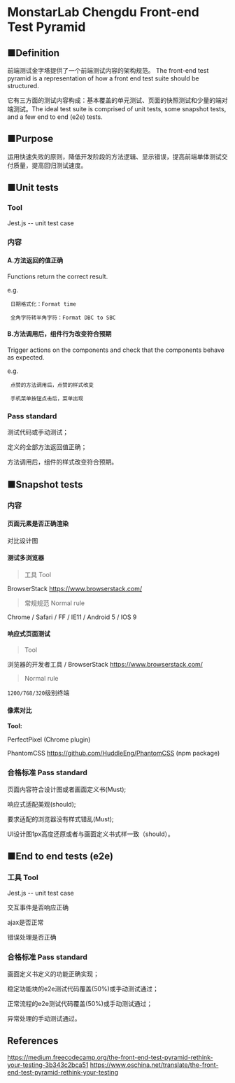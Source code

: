 # MonstarLab Chengdu Front-end Test Pyramid 

## ■Definition
前端测试金字塔提供了一个前端测试内容的架构规范。
The front-end test pyramid is a representation of how a front end test suite should be structured.

它有三方面的测试内容构成：基本覆盖的单元测试、页面的快照测试和少量的端对端测试。The ideal test suite is comprised of unit tests, some snapshot tests, and a few end to end (e2e) tests.


## ■Purpose
运用快速失败的原则，降低开发阶段的方法逻辑、显示错误，提高前端单体测试交付质量，提高回归测试速度。


## ■Unit tests

### Tool

Jest.js -- unit test case

### 内容

#### A.方法返回的值正确
Functions return the correct result.

e.g. 

     日期格式化：Format time 
     
     全角字符转半角字符：Format DBC to SBC
      
#### B.方法调用后，组件行为改变符合预期

Trigger actions on the components and check that the components behave as expected.


e.g. 

     点赞的方法调用后，点赞的样式改变
     
     手机菜单按钮点击后，菜单出现

### Pass standard

测试代码或手动测试；

定义的全部方法返回值正确；

方法调用后，组件的样式改变符合预期。



## ■Snapshot tests

### 内容

#### 页面元素是否正确渲染

对比设计图


#### 测试多浏览器

> 工具 Tool

BrowserStack https://www.browserstack.com/

> 常规规范 Normal rule

Chrome / Safari / FF / IE11 / Android 5 / IOS 9

#### 响应式页面测试

> Tool

浏览器的开发者工具 /
BrowserStack https://www.browserstack.com/

> Normal rule
 
````1200/768/320````级别终端

#### 像素对比

****Tool:**** 

PerfectPixel (Chrome plugin)    

PhantomCSS https://github.com/HuddleEng/PhantomCSS (npm package)


### 合格标准 Pass standard

页面内容符合设计图或者画面定义书(Must);

响应式适配美观(should);

要求适配的浏览器没有样式错乱(Must);

UI设计图1px高度还原或者与画面定义书式样一致（should）。


## ■End to end tests (e2e)

### 工具 Tool

Jest.js -- unit test case


交互事件是否响应正确


ajax是否正常

错误处理是否正确

### 合格标准 Pass standard

画面定义书定义的功能正确实现；

稳定功能块的e2e测试代码覆盖(50%)或手动测试通过；

正常流程的e2e测试代码覆盖(50%)或手动测试通过；

异常处理的手动测试通过。


## References

https://medium.freecodecamp.org/the-front-end-test-pyramid-rethink-your-testing-3b343c2bca51
https://www.oschina.net/translate/the-front-end-test-pyramid-rethink-your-testing
